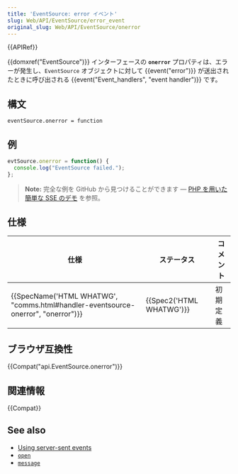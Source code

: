 ```yaml
---
title: 'EventSource: error イベント'
slug: Web/API/EventSource/error_event
original_slug: Web/API/EventSource/onerror
---
```


{{APIRef}}

{{domxref("EventSource")}} インターフェースの **`onerror`** プロパティは、エラーが発生し、`EventSource` オブジェクトに対して {{event("error")}} が送出されたときに呼び出される {{event("Event_handlers", "event handler")}} です。

## 構文

```
eventSource.onerror = function
```

## 例

```js
evtSource.onerror = function() {
  console.log("EventSource failed.");
};
```

> **Note:**  完全な例を GitHub から見つけることができます — [PHP を用いた簡単な SSE のデモ](https://github.com/mdn/dom-examples/tree/master/server-sent-events) を参照。

## 仕様

| 仕様                                                                                                         | ステータス                       | コメント |
| ------------------------------------------------------------------------------------------------------------ | -------------------------------- | -------- |
| {{SpecName('HTML WHATWG', "comms.html#handler-eventsource-onerror", "onerror")}} | {{Spec2('HTML WHATWG')}} | 初期定義 |

## ブラウザ互換性

{{Compat("api.EventSource.onerror")}}

## 関連情報

{{Compat}}

## See also

- [Using server-sent events](/ja/docs/Web/API/Server-sent_events/Using_server-sent_events)
- [`open`](/ja/docs/Web/API/EventSource/open_event)
- [`message`](/ja/docs/Web/API/EventSource/message_event)
